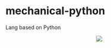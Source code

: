 # mechanical-python
Lang based on Python

<p align="center">
  <img src="https://github.com/mrlowbot/mechanical-python/assets/47538526/2890c92b-e45e-421d-b0a5-05bb74ab77ff">
</p>
